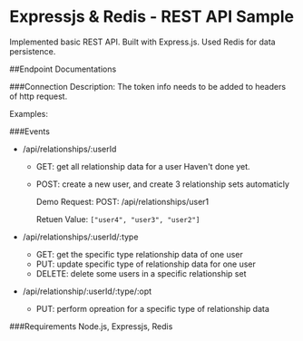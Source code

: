 # Expressjs & Redis - REST API Sample

Implemented basic REST API. Built with Express.js. Used Redis for data persistence. 

##Endpoint Documentations

###Connection
Description: The token info needs to be added to headers of http request.

Examples: 


###Events
- /api/relationships/:userId
	-	GET: get all relationship data for a user
		Haven't done yet.

	-	POST: create a new user, and create 3 relationship sets automaticly
		
		Demo Request: POST: /api/relationships/user1 
		
		Retuen Value: 
		```["user4", "user3", "user2"]```

- /api/relationships/:userId/:type
	-	GET: get the specific type relationship data of one user
	-	PUT: update specific type of relationship data for one user
	-	DELETE: delete some users in a specific relationship set

- /api/relationship/:userId/:type/:opt
	-	PUT: perform opreation for a specific type of relationship data

###Requirements
Node.js, Expressjs, Redis

